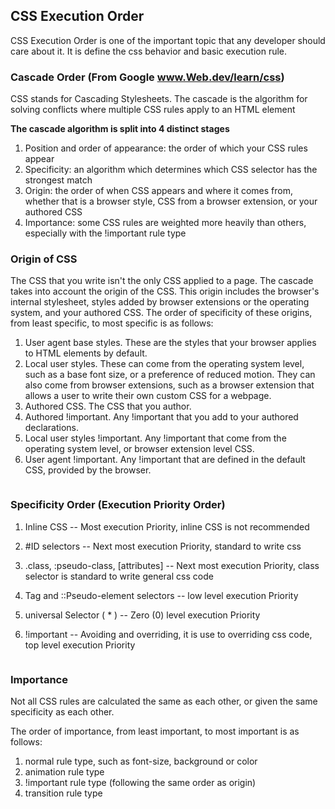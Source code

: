## CSS Execution Order

CSS Execution Order is one of the important topic that any developer should care about it. It is define 
the css behavior and basic execution rule.

### Cascade Order (From Google www.Web.dev/learn/css)

CSS stands for Cascading Stylesheets. The cascade is the algorithm for solving conflicts where multiple CSS rules apply to an HTML element

**The cascade algorithm is split into 4 distinct stages**

1. Position and order of appearance: the order of which your CSS rules appear
2. Specificity: an algorithm which determines which CSS selector has the strongest match
3. Origin: the order of when CSS appears and where it comes from, whether that is a browser style, CSS from a browser extension, or your authored CSS
4. Importance: some CSS rules are weighted more heavily than others, especially with the !important rule type

### Origin of CSS 

The CSS that you write isn't the only CSS applied to a page. The cascade takes into account the origin of the CSS. This origin includes the browser's internal stylesheet, styles added by browser extensions or the operating system, and your authored CSS. The order of specificity of these origins, from least specific, to most specific is as follows:

1. User agent base styles. These are the styles that your browser applies to HTML elements by default.
2. Local user styles. These can come from the operating system level, such as a base font size, or a preference of reduced motion. They can also come from browser extensions, such as a browser extension that allows a user to write their own custom CSS for a webpage.
3. Authored CSS. The CSS that you author.
4. Authored !important. Any !important that you add to your authored declarations.
5. Local user styles !important. Any !important that come from the operating system level, or browser extension level CSS.
6. User agent !important. Any !important that are defined in the default CSS, provided by the browser.

![]()

### Specificity Order (Execution Priority Order)

1. Inline CSS -- Most execution Priority, inline CSS is not recommended
2. #ID selectors -- Next most execution Priority, standard to write css
3. .class, :pseudo-class, [attributes] -- Next most execution Priority, class selector is standard to write general css code
4. Tag and ::Pseudo-element selectors -- low level execution Priority
5. universal Selector ( * ) -- Zero (0) level execution Priority

1. !important -- Avoiding and overriding, it is use to overriding css code, top level execution Priority

![]()

### Importance

Not all CSS rules are calculated the same as each other, or given the same specificity as each other.

The order of importance, from least important, to most important is as follows:

1. normal rule type, such as font-size, background or color
2. animation rule type
3. !important rule type (following the same order as origin)
4. transition rule type